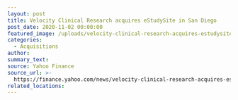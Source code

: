 ```yaml
---
layout: post
title: Velocity Clinical Research acquires eStudySite in San Diego
post_date: 2020-11-02 00:00:00
featured_image: /uploads/velocity-clinical-research-acquires-estudysite-in-san-diego/ess.jpg
categories:
  - Acquisitions
author:
summary_text:
source: Yahoo Finance
source_url: >-
  https://finance.yahoo.com/news/velocity-clinical-research-acquires-estudysite-140000932.html?guccounter=1
related_locations:
---
```


